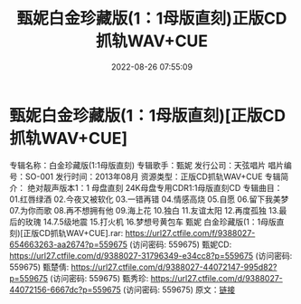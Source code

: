 ﻿---
title: 甄妮白金珍藏版(1：1母版直刻)正版CD抓轨WAV+CUE
date: 2022-08-26 07:55:09
categories: WAV车载音乐、镜像
tags: 华语中文
---
# 甄妮白金珍藏版(1：1母版直刻)[正版CD抓轨WAV+CUE]

专辑名称：白金珍藏版(1:1母版直刻)
专辑歌手：甄妮
发行公司：天弦唱片
唱片编号：SO-001
发行时间：2013年08月
资源类型：正版CD抓轨WAV+CUE
专辑简介：
绝对靓声版本1：1 母盘直刻
24K母盘专用CDR1:1母版直刻CD
专辑曲目：
01.红唇绿酒
02.今夜又被软化
03.一错再错
04.情感高烧
05.自愿
06.留下我美梦
07.为你而歌
08.再不想拥有他
09.海上花
10.独白
11.友谊太阳
12.再度孤独
13.最后的玫瑰
14.7.5级地震
15.打火机
16.梦想号黄包车
甄妮 白金珍藏版(1：1母版直刻)[正版CD抓轨WAV+CUE].rar:
https://url27.ctfile.com/f/9388027-654663263-aa2674?p=559675
(访问密码: 559675)
甄妮CD: https://url27.ctfile.com/d/9388027-31796349-e34cc8?p=559675
(访问密码: 559675)
甄楚倩: https://url27.ctfile.com/d/9388027-44072147-995d82?p=559675
(访问密码: 559675)
甄秀珍: https://url27.ctfile.com/d/9388027-44072156-6667dc?p=559675
(访问密码: 559675)
原文：[链接](https://blog.sina.com.cn/s/blog_1647c7e7601030z2f.html)
